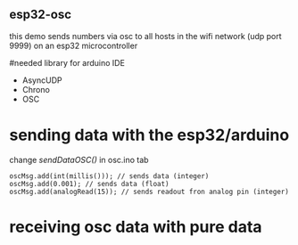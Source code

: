 esp32-osc
---------

this demo sends numbers via osc to all hosts in the wifi network (udp port 9999) on an esp32 microcontroller

#needed library for arduino IDE
- AsyncUDP
- Chrono
- OSC

# sending data with the esp32/arduino

change *sendDataOSC()* in osc.ino tab
```
oscMsg.add(int(millis())); // sends data (integer)
oscMsg.add(0.001); // sends data (float)
oscMsg.add(analogRead(15)); // sends readout fron analog pin (integer)
  ```

# receiving osc data with pure data



